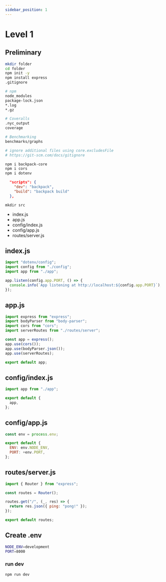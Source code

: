 ```yaml
---
sidebar_position: 1
---
```


# Level 1

## Preliminary

```bash
mkdir folder
cd folder
npm init -y
npm install express
.gitignore
```

```bash title=".gitignore"
# npm
node_modules
package-lock.json
*.log
*.gz

# Coveralls
.nyc_output
coverage

# Benchmarking
benchmarks/graphs

# ignore additional files using core.excludesFile
# https://git-scm.com/docs/gitignore
```

```bash
npm i backpack-core
npm i cors
npm i dotenv
```

```json
  "scripts": {
    "dev": "backpack",
    "build": "backpack build"
  },
```

```text
mkdir src
```

- index.js
- app.js
- config/index.js
- config/app.js
- routes/server.js

## index.js

```jsx
import "dotenv/config";
import config from "./config";
import app from "./app";

app.listen(config.app.PORT, () => {
  console.info(`App listening at http://localhost:${config.app.PORT}`);
});
```

## app.js

```jsx
import express from "express";
import bodyParser from "body-parser";
import cors from "cors";
import serverRoutes from "./routes/server";

const app = express();
app.use(cors());
app.use(bodyParser.json());
app.use(serverRoutes);

export default app;
```

## config/index.js

```jsx
import app from "./app";

export default {
  app,
};
```

## config/app.js

```jsx
const env = process.env;

export default {
  ENV: env.NODE_ENV,
  PORT: +env.PORT,
};
```

## routes/server.js

```jsx
import { Router } from "express";

const routes = Router();

routes.get("/", (_, res) => {
  return res.json({ ping: "pong!" });
});

export default routes;
```

## Create .env

```bash title="environment"
NODE_ENV=development
PORT=8000
```

### run dev

```bash
npm run dev
```
